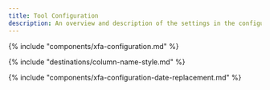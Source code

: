 ```yaml
---
title: Tool Configuration
description: An overview and description of the settings in the configuration menu of the Xtract Table component
---
```


{% include "components/xfa-configuration.md"  %}

{% include "destinations/column-name-style.md"  %}

{% include "components/xfa-configuration-date-replacement.md"  %}
